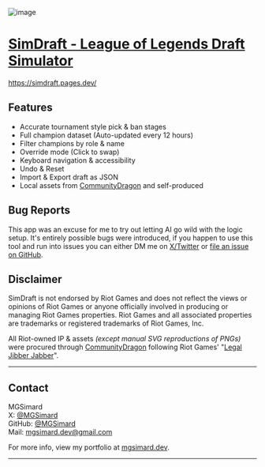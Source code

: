 ![image](https://github.com/user-attachments/assets/95da6b2e-e8b2-462f-9199-1124a37694e4)

# [SimDraft - League of Legends Draft Simulator](https://simdraft.pages.dev/)

https://simdraft.pages.dev/

## Features

- Accurate tournament style pick & ban stages
- Full champion dataset (Auto-updated every 12 hours)
- Filter champions by role & name
- Override mode (Click to swap)
- Keyboard navigation & accessibility
- Undo & Reset
- Import & Export draft as JSON
- Local assets from [CommunityDragon](https://communitydragon.org/) and self-produced

## Bug Reports

This app was an excuse for me to try out letting AI go wild with the logic setup. It's entirely possible bugs were introduced, if you happen to use this tool and run into issues you can either DM me on [X/Twitter](https://x.com/MGSimard) or [file an issue on GitHub](https://github.com/MGSimard/simdraft/issues).

## Disclaimer

SimDraft is not endorsed by Riot Games and does not reflect the views or opinions of Riot Games or anyone officially involved in producing or managing Riot Games properties. Riot Games and all associated properties are trademarks or registered trademarks of Riot Games, Inc.

All Riot-owned IP & assets _(except manual SVG reproductions of PNGs)_ were procured through [CommunityDragon](https://communitydragon.org/) following Riot Games' "[Legal Jibber Jabber](https://www.riotgames.com/en/legal)".

---

## Contact

MGSimard  
X: [@MGSimard](https://x.com/MGSimard)  
GitHub: [@MGSimard](https://github.com/MGSimard)  
Mail: [mgsimard.dev@gmail.com](mailto:mgsimard.dev@gmail.com)

For more info, view my portfolio at [mgsimard.dev](https://mgsimard.dev).

---
